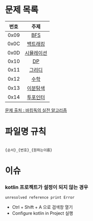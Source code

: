 # 문제 목록
|번호|주제|
| :--: | :--: |
|0x09|[BFS](https://github.com/audxo112/kotlin-algorithm/blob/main/0x09_BFS/index.md)|
|0x0C|[백트래킹](https://github.com/audxo112/kotlin-algorithm/blob/main/0x0C_BackTracking/index.md)|
|0x0D|[시뮬레이션](https://github.com/audxo112/kotlin-algorithm/blob/main/0x0D_Simulation/index.md)|
|0x10|[DP](https://github.com/audxo112/kotlin-algorithm/blob/main/0x10_DP/index.md)|
|0x11|[그리디](https://github.com/audxo112/kotlin-algorithm/blob/main/0x11_Greedy/index.md)|
|0x12|[수학](https://github.com/audxo112/kotlin-algorithm/blob/main/0x12_Math/index.md)|
|0x13|[이분탐색](https://github.com/audxo112/kotlin-algorithm/blob/main/0x13_BinarySearch/index.md)|
|0x14|[투포인터](https://github.com/audxo112/kotlin-algorithm/blob/main/0x14_TwoPointer/index.md)|

[문제 출처 : 바킹독의 실전 알고리즘](https://github.com/encrypted-def/basic-algo-lecture)

# 파일명 규칙
<pre><code>
{순서}_{번호}_{원하는이름}
</code></pre>

# 이슈
### kotlin 프로젝트가 설정이 되지 않는 경우
`unresolved reference print Error`
- Ctrl + Shift + A 으로 검색창 열기
- Configure kotlin in Project 실행